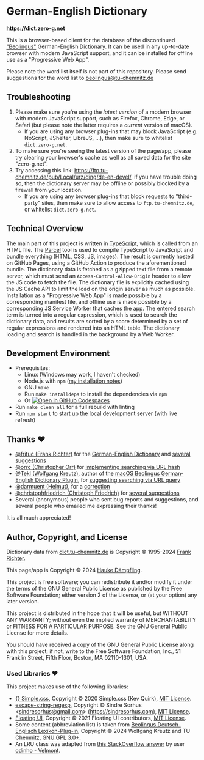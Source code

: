 German-English Dictionary
=========================

**<https://dict.zero-g.net>**

This is a browser-based client for the database of the discontinued
["Beolingus"](https://dict.tu-chemnitz.de) German-English Dictionary.
It can be used in any up-to-date browser with modern JavaScript support,
and it can be installed for offline use as a "Progressive Web App".

Please note the word list itself is not part of this repository.
Please send suggestions for the word list to beolingus@tu-chemnitz.de

Troubleshooting
---------------

1. Please make sure you're using the *latest version* of a modern browser with modern JavaScript support,
  such as Firefox, Chrome, Edge, or Safari (but please note the latter requires a *current* version of macOS).
   - If you are using any browser plug-ins that may block JavaScript (e.g. NoScript, JShelter, LibreJS, ...),
     then make sure to whitelist `dict.zero-g.net`.
3. To make sure you're seeing the latest version of the page/app, please try clearing your browser's cache
  as well as all saved data for the site "zero-g.net".
4. Try accessing this link: <https://ftp.tu-chemnitz.de/pub/Local/urz/ding/de-en-devel/>, if you have trouble
  doing so, then the dictionary server may be offline or possibly blocked by a firewall from your location.
   - If you are using any browser plug-ins that block requests to "third-party" sites, then make sure to
     allow access to `ftp.tu-chemnitz.de`, or whitelist `dict.zero-g.net`.

Technical Overview
------------------

The main part of this project is written in [TypeScript](https://www.typescriptlang.org/), which is
called from an HTML file. The [Parcel](https://parceljs.org/) tool is used to compile TypeScript
to JavaScript and bundle everything (HTML, CSS, JS, images). The result is currently hosted on
GitHub Pages, using a GitHub Action to produce the aforementioned bundle. The dictionary data is
fetched as a gzipped text file from a remote server, which must send an `Access-Control-Allow-Origin`
header to allow the JS code to fetch the file. The dictionary file is explicitly cached using the
JS Cache API to limit the load on the origin server as much as possible. Installation as a
"Progressive Web App" is made possible by a corresponding manifest file, and offline use is made
possible by a corresponding JS Service Worker that caches the app. The entered search term is
turned into a regular expression, which is used to search the dictionary data, and results are
sorted by a score determined by a set of regular expressions and rendered into an HTML table.
The dictionary loading and search is handled in the background by a Web Worker.

Development Environment
-----------------------

- Prerequisites:
  - Linux (Windows may work, I haven't checked)
  - Node.js with `npm` ([my installation notes](https://github.com/haukex/toolshed/blob/main/notes/JavaScript.md))
  - GNU `make`
  - Run `make installdeps` to install the dependencies via `npm`
  - Or [![Open in GitHub Codespaces](https://github.com/codespaces/badge.svg)](https://codespaces.new/haukex/de-en-dict)
- Run `make clean all` for a full rebuild with linting
- Run `npm start` to start up the local development server (with live refresh)

Thanks ❤️
--------

- [@frituc (Frank Richter)](https://github.com/frituc)
  for the [German-English Dictionary](https://ftp.tu-chemnitz.de/pub/Local/urz/ding/de-en-devel/)
  and [several suggestions](https://github.com/haukex/de-en-dict/issues?q=author%3Afrituc)
- [@orrc (Christopher Orr)](https://github.com/orrc)
  for [implementing searching via URL hash](https://github.com/haukex/de-en-dict/pull/1)
- [@Tekl (Wolfgang Kreutz)](https://github.com/Tekl), author of the
  [macOS Beolingus German-English Dictionary Plugin](https://tekl.de/lexikon-plug-ins/beolingus-deutsch-englisch-lexikon-plugin),
  for [suggesting searching via URL query](https://github.com/haukex/de-en-dict/issues/7)
- [@darmuent (Helmut)](https://github.com/darmuent), for a
  [correction](https://github.com/haukex/de-en-dict/issues/27)
- [@christophfriedrich (Christoph Friedrich)](https://github.com/christophfriedrich)
  for [several suggestions](https://github.com/haukex/de-en-dict/issues?q=author%3Achristophfriedrich)
- Several (anonymous) people who sent bug reports and suggestions,
  and several people who emailed me expressing their thanks!

It is all much appreciated!

Author, Copyright, and License
------------------------------

Dictionary data from [dict.tu-chemnitz.de](https://dict.tu-chemnitz.de) is
Copyright © 1995-2024 [Frank Richter](https://www-user.tu-chemnitz.de/~fri/).

This page/app is Copyright © 2024 [Hauke Dämpfling](https://www.zero-g.net/).

This project is free software; you can redistribute it and/or
modify it under the terms of the GNU General Public License
as published by the Free Software Foundation; either version 2
of the License, or (at your option) any later version.

This project is distributed in the hope that it will be useful,
but WITHOUT ANY WARRANTY; without even the implied warranty of
MERCHANTABILITY or FITNESS FOR A PARTICULAR PURPOSE.  See the
GNU General Public License for more details.

You should have received a copy of the GNU General Public License
along with this project; if not, write to the Free Software
Foundation, Inc., 51 Franklin Street, Fifth Floor, Boston, MA  02110-1301, USA.

### Used Libraries ❤️

This project makes use of the following libraries:

- [{} Simple.css](https://simplecss.org/),
  Copyright © 2020 Simple.css (Kev Quirk),
  [MIT License](https://github.com/kevquirk/simple.css/blob/main/LICENSE).
- [escape-string-regexp](https://www.npmjs.com/package/escape-string-regexp),
  Copyright © Sindre Sorhus \<sindresorhus@gmail.com\> (https://sindresorhus.com),
  [MIT License](https://github.com/sindresorhus/escape-string-regexp/blob/main/license).
- [Floating UI](https://floating-ui.com/),
  Copyright © 2021 Floating UI contributors,
  [MIT License](https://github.com/floating-ui/floating-ui/blob/master/LICENSE).
- Some content (abbreviation list) is taken from
  [Beolingus Deutsch-Englisch Lexikon-Plug-in](https://tekl.de/lexikon-plug-ins/beolingus-deutsch-englisch-lexikon-plugin),
  Copyright © 2024 Wolfgang Kreutz and TU Chemnitz,
  [GNU GPL 3.0+](https://github.com/Tekl/beolingus-deutsch-englisch/blob/master/LICENSE).
- An LRU class was adapted from
  [this StackOverflow answer](https://stackoverflow.com/a/46432113)
  by user [odinho - Velmont](https://github.com/Velmont).
